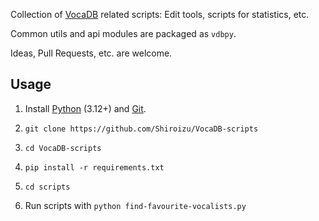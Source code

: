 Collection of [VocaDB](https://vocadb.net/) related scripts: Edit tools, scripts for statistics, etc.

Common utils and api modules are packaged as `vdbpy`.

Ideas, Pull Requests, etc. are welcome.

## Usage

1) Install [Python](https://www.python.org/) (3.12+) and [Git](https://git-scm.com/downloads).

2) `git clone https://github.com/Shiroizu/VocaDB-scripts`

3) `cd VocaDB-scripts`

4) `pip install -r requirements.txt`

5) `cd scripts`

6) Run scripts with `python find-favourite-vocalists.py`
